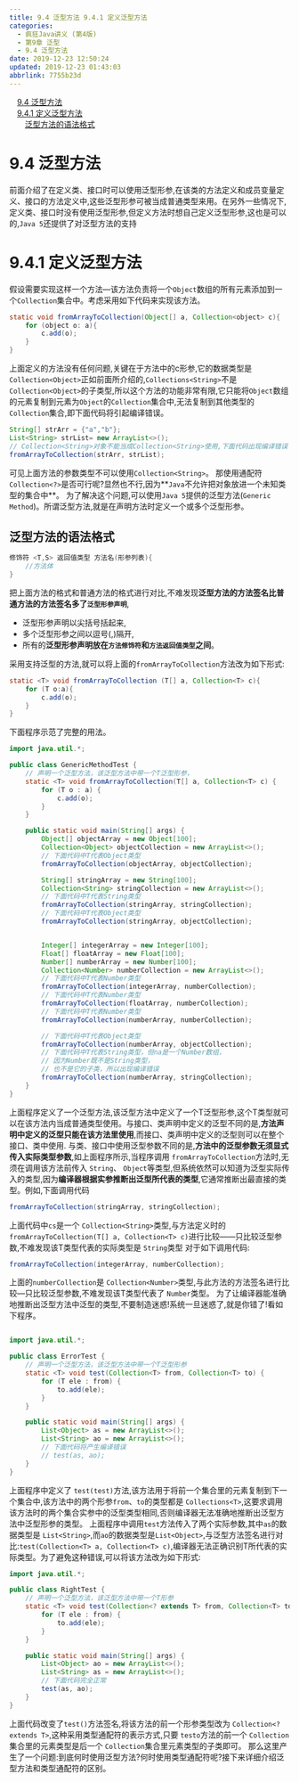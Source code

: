 ```yaml
---
title: 9.4 泛型方法 9.4.1 定义泛型方法
categories: 
  - 疯狂Java讲义 (第4版)
  - 第9章 泛型
  - 9.4 泛型方法
date: 2019-12-23 12:50:24
updated: 2019-12-23 01:43:03
abbrlink: 7755b23d
---
```

<div id='my_toc'><a href="/JavaReadingNotes/7755b23d/#9-4-泛型方法" class="header_1">9.4 泛型方法</a><br><a href="/JavaReadingNotes/7755b23d/#9-4-1-定义泛型方法" class="header_1">9.4.1 定义泛型方法</a><br><a href="/JavaReadingNotes/7755b23d/#泛型方法的语法格式" class="header_2">泛型方法的语法格式</a><br></div>
<style>.header_1{margin-left: 1em;}.header_2{margin-left: 2em;}.header_3{margin-left: 3em;}.header_4{margin-left: 4em;}.header_5{margin-left: 5em;}.header_6{margin-left: 6em;}</style>
<!--more-->
<script>if (navigator.platform.search('arm')==-1){document.getElementById('my_toc').style.display = 'none';}var e,p = document.getElementsByTagName('p');while (p.length>0) {e = p[0];e.parentElement.removeChild(e);}</script>

<!--end-->
# 9.4 泛型方法
前面介绍了在定义类、接口时可以使用泛型形参,在该类的方法定义和成员变量定义、接口的方法定义中,这些泛型形参可被当成普通类型来用。在另外一些情况下,定义类、接口时没有使用泛型形参,但定义方法时想自己定义泛型形参,这也是可以的,`Java 5`还提供了对泛型方法的支持
# 9.4.1 定义泛型方法
假设需要实现这样一个方法—该方法负责将一个`Object`数组的所有元素添加到一个`Collection`集合中。考虑采用如下代码来实现该方法。
```java
static void fromArrayToCollection(Object[] a, Collection<object> c){
    for (object o: a){
        c.add(o);
    }
}
```
上面定义的方法没有任何问题,关键在于方法中的c形参,它的数据类型是`Collection<Object>`正如前面所介绍的,`Collections<String>`不是`Collection<Object>`的子类型,所以这个方法的功能非常有限,它只能将`Object`数组的元素复制到元素为`Object`的`Collection`集合中,无法复制到其他类型的`Collection`集合,即下面代码将引起编译错误。
```java
String[] strArr = {"a","b"};
List<String> strList= new ArrayList<>();
// Collection<String>对象不能当成Collection<String>使用,下面代码出现编译错误
fromArrayToCollection(strArr, strList);
```
可见上面方法的参数类型不可以使用`Collection<String>`。
那使用通配符`Collection<?>`是否可行呢?显然也不行,因为**`Java`不允许把对象放进一个未知类型的集合中**。
为了解决这个问题,可以使用`Java 5`提供的泛型方法(`Generic Method`)。所谓泛型方法,就是在声明方法时定义一个或多个泛型形参。
## 泛型方法的语法格式
```java
修饰符 <T,S> 返回值类型 方法名(形参列表){
    //方法体
}
```
把上面方法的格式和普通方法的格式进行对比,不难发现**泛型方法的方法签名比普通方法的方法签名多了`泛型形参声明`**,
- 泛型形参声明以尖括号括起来,
- 多个泛型形参之间以逗号(,)隔开,
- 所有的**泛型形参声明放在`方法修饰符`和`方法返回值类型`之间**。

采用支持泛型的方法,就可以将上面的`fromArrayToCollection`方法改为如下形式:
```java
static <T> void fromArrayToCollection (T[] a, Collection<T> c){
    for (T o:a){
        c.add(o);
    }
}
```
下面程序示范了完整的用法。
```java
import java.util.*;

public class GenericMethodTest {
	// 声明一个泛型方法，该泛型方法中带一个T泛型形参，
	static <T> void fromArrayToCollection(T[] a, Collection<T> c) {
		for (T o : a) {
			c.add(o);
		}
	}

	public static void main(String[] args) {
		Object[] objectArray = new Object[100];
		Collection<Object> objectCollection = new ArrayList<>();
		// 下面代码中T代表Object类型
		fromArrayToCollection(objectArray, objectCollection);

		String[] stringArray = new String[100];
		Collection<String> stringCollection = new ArrayList<>();
		// 下面代码中T代表String类型
		fromArrayToCollection(stringArray, stringCollection);
		// 下面代码中T代表Object类型
		fromArrayToCollection(stringArray, objectCollection);


		Integer[] integerArray = new Integer[100];
		Float[] floatArray = new Float[100];
		Number[] numberArray = new Number[100];
		Collection<Number> numberCollection = new ArrayList<>();
		// 下面代码中T代表Number类型
		fromArrayToCollection(integerArray, numberCollection);
		// 下面代码中T代表Number类型
		fromArrayToCollection(floatArray, numberCollection);
		// 下面代码中T代表Number类型
		fromArrayToCollection(numberArray, numberCollection);

		// 下面代码中T代表Object类型
		fromArrayToCollection(numberArray, objectCollection);
		// 下面代码中T代表String类型，但na是一个Number数组，
		// 因为Number既不是String类型，
		// 也不是它的子类，所以出现编译错误
		fromArrayToCollection(numberArray, stringCollection);
	}
}
```
上面程序定义了一个泛型方法,该泛型方法中定义了一个T泛型形参,这个T类型就可以在该方法内当成普通类型使用。与接口、类声明中定义的泛型不同的是,**方法声明中定义的泛型只能在该方法里使用**,而接口、类声明中定义的泛型则可以在整个接口、类中使用.
与类、接口中使用泛型参数不同的是,**方法中的泛型参数无须显式传入实际类型参数**,如上面程序所示,当程序调用 `fromArrayToCollection`方法时,无须在调用该方法前传入 `String`、 `Object`等类型,但系统依然可以知道为泛型实际传入的类型,因为**编译器根据实参推断出泛型所代表的类型**,它通常推断出最直接的类型。例如,下面调用代码
```java
fromArrayToCollection(stringArray, stringCollection);
```
上面代码中`cs`是一个 `Collection<String>`类型,与方法定义时的`fromArrayToCollection(T[] a, Collection<T> c)`进行比较——只比较泛型参数,不难发现该T类型代表的实际类型是 `String`类型
对于如下调用代码:
```java
fromArrayToCollection(integerArray, numberCollection);
```
上面的`numberCollection`是 `Collection<Number>`类型,与此方法的方法签名进行比较—只比较泛型参数,不难发现该T类型代表了 `Number`类型。
为了让编译器能准确地推断出泛型方法中泛型的类型,不要制造迷惑!系统一旦迷惑了,就是你错了!看如下程序。
```java

import java.util.*;

public class ErrorTest {
	// 声明一个泛型方法，该泛型方法中带一个T泛型形参
	static <T> void test(Collection<T> from, Collection<T> to) {
		for (T ele : from) {
			to.add(ele);
		}
	}

	public static void main(String[] args) {
		List<Object> as = new ArrayList<>();
		List<String> ao = new ArrayList<>();
		// 下面代码将产生编译错误
		// test(as, ao);
	}
}
```
上面程序中定义了 `test(test)`方法,该方法用于将前一个集合里的元素复制到下一个集合中,该方法中的两个形参`from`、`to`的类型都是 `Collections<T>`,这要求调用该方法时的两个集合实参中的泛型类型相同,否则编译器无法准确地推断出泛型方法中泛型形参的类型。
上面程序中调用`test`方法传入了两个实际参数,其中`as`的数据类型是 `List<String>`,而`ao`的数据类型是`List<Object>`,与泛型方法签名进行对比:`test(Collection<T> a, Collection<T> c)`,编译器无法正确识别T所代表的实际类型。为了避免这种错误,可以将该方法改为如下形式:
```java
import java.util.*;

public class RightTest {
	// 声明一个泛型方法，该泛型方法中带一个T形参
	static <T> void test(Collection<? extends T> from, Collection<T> to) {
		for (T ele : from) {
			to.add(ele);
		}
	}

	public static void main(String[] args) {
		List<Object> ao = new ArrayList<>();
		List<String> as = new ArrayList<>();
		// 下面代码完全正常
		test(as, ao);
	}
}
```
上面代码改变了`test()`方法签名,将该方法的前一个形参类型改为 `Collection<? extends T>`,这种采用类型通配符的表示方式,只要 `testo`方法的前一个 `Collection`集合里的元素类型是后一个 `Collection`集合里元素类型的子类即可。
那么这里产生了一个问题:到底何时使用泛型方法?何时使用类型通配符呢?接下来详细介绍泛型方法和类型通配符的区别。
